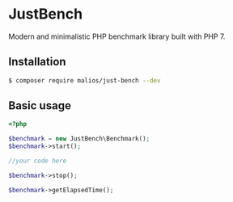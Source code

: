# JustBench

Modern and minimalistic PHP benchmark library built with
PHP 7.

## Installation

```bash
$ composer require malios/just-bench --dev

```
## Basic usage

```php
<?php

$benchmark = new JustBench\Benchmark();
$benchmark->start();

//your code here

$benchmark->stop();

$benchmark->getElapsedTime();
```
